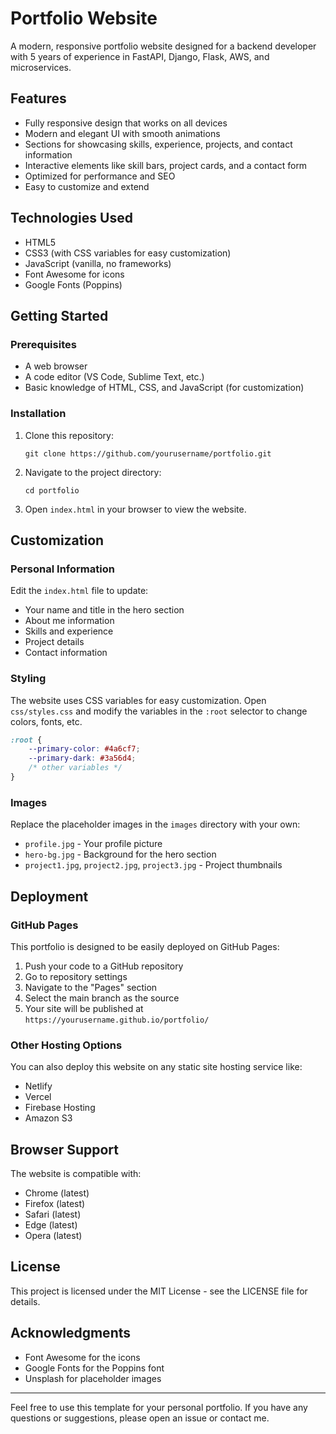 # Portfolio Website

A modern, responsive portfolio website designed for a backend developer with 5 years of experience in FastAPI, Django, Flask, AWS, and microservices.

## Features

- Fully responsive design that works on all devices
- Modern and elegant UI with smooth animations
- Sections for showcasing skills, experience, projects, and contact information
- Interactive elements like skill bars, project cards, and a contact form
- Optimized for performance and SEO
- Easy to customize and extend

## Technologies Used

- HTML5
- CSS3 (with CSS variables for easy customization)
- JavaScript (vanilla, no frameworks)
- Font Awesome for icons
- Google Fonts (Poppins)

## Getting Started

### Prerequisites

- A web browser
- A code editor (VS Code, Sublime Text, etc.)
- Basic knowledge of HTML, CSS, and JavaScript (for customization)

### Installation

1. Clone this repository:
   ```
   git clone https://github.com/yourusername/portfolio.git
   ```

2. Navigate to the project directory:
   ```
   cd portfolio
   ```

3. Open `index.html` in your browser to view the website.

## Customization

### Personal Information

Edit the `index.html` file to update:
- Your name and title in the hero section
- About me information
- Skills and experience
- Project details
- Contact information

### Styling

The website uses CSS variables for easy customization. Open `css/styles.css` and modify the variables in the `:root` selector to change colors, fonts, etc.

```css
:root {
    --primary-color: #4a6cf7;
    --primary-dark: #3a56d4;
    /* other variables */
}
```

### Images

Replace the placeholder images in the `images` directory with your own:
- `profile.jpg` - Your profile picture
- `hero-bg.jpg` - Background for the hero section
- `project1.jpg`, `project2.jpg`, `project3.jpg` - Project thumbnails

## Deployment

### GitHub Pages

This portfolio is designed to be easily deployed on GitHub Pages:

1. Push your code to a GitHub repository
2. Go to repository settings
3. Navigate to the "Pages" section
4. Select the main branch as the source
5. Your site will be published at `https://yourusername.github.io/portfolio/`

### Other Hosting Options

You can also deploy this website on any static site hosting service like:
- Netlify
- Vercel
- Firebase Hosting
- Amazon S3

## Browser Support

The website is compatible with:
- Chrome (latest)
- Firefox (latest)
- Safari (latest)
- Edge (latest)
- Opera (latest)

## License

This project is licensed under the MIT License - see the LICENSE file for details.

## Acknowledgments

- Font Awesome for the icons
- Google Fonts for the Poppins font
- Unsplash for placeholder images

---

Feel free to use this template for your personal portfolio. If you have any questions or suggestions, please open an issue or contact me. 